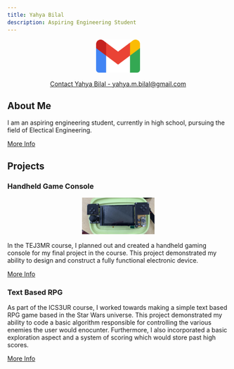 ```yaml
---
title: Yahya Bilal
description: Aspiring Engineering Student
---
```


<p align="center">
    <img src="./Assets/gmail.png" width="100" height="75">
</p>
<p align="center">
    <a href="https://mail.google.com/mail/u/0/?fs=1&to=yahya.m.bilal@gmail.com&tf=cm">Contact Yahya Bilal - yahya.m.bilal@gmail.com</a>
</p>

## About Me

I am an aspiring engineering student, currently in high school, pursuing the field of Electical Engineering.

[More Info](./aboutMe.html)

## Projects
### Handheld Game Console

<p align="center">
    <img src="./Assets/product.jpg" width="165" height="83">
</p>

In the TEJ3MR course, I planned out and created a handheld gaming console for my final project in the course. This project demonstrated my ability to design and construct a fully functional electronic device.

[More Info](./handheld.html)

### Text Based RPG
As part of the ICS3UR course, I worked towards making a simple text based RPG game based in the Star Wars universe. This project demonstrated my ability to code a basic algorithm responsible for controlling the various enemies the user would enocunter. Furthermore, I also incorporated a basic exploration aspect and a system of scoring which would store past high scores.

[More Info](./textGame.html)
